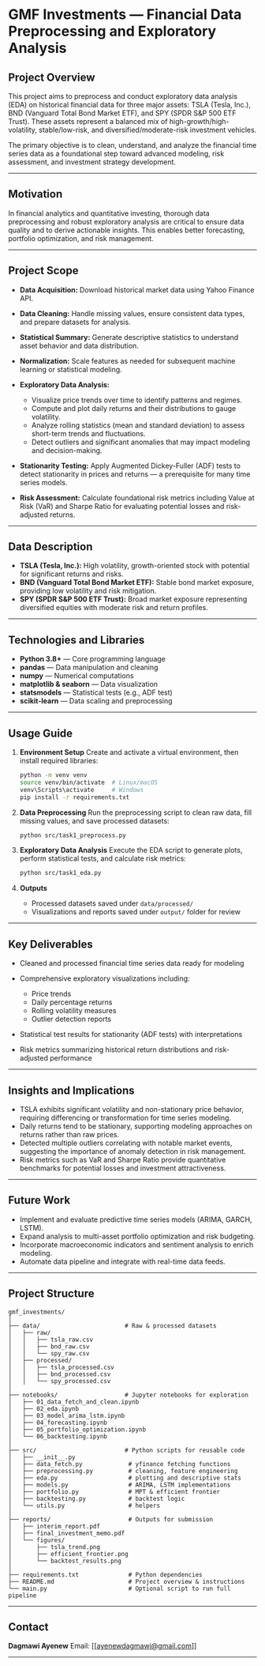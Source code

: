 

# GMF Investments — Financial Data Preprocessing and Exploratory Analysis

## Project Overview

This project aims to preprocess and conduct exploratory data analysis (EDA) on historical financial data for three major assets: TSLA (Tesla, Inc.), BND (Vanguard Total Bond Market ETF), and SPY (SPDR S\&P 500 ETF Trust). These assets represent a balanced mix of high-growth/high-volatility, stable/low-risk, and diversified/moderate-risk investment vehicles.

The primary objective is to clean, understand, and analyze the financial time series data as a foundational step toward advanced modeling, risk assessment, and investment strategy development.

---

## Motivation

In financial analytics and quantitative investing, thorough data preprocessing and robust exploratory analysis are critical to ensure data quality and to derive actionable insights. This enables better forecasting, portfolio optimization, and risk management.

---

## Project Scope

* **Data Acquisition:** Download historical market data using Yahoo Finance API.
* **Data Cleaning:** Handle missing values, ensure consistent data types, and prepare datasets for analysis.
* **Statistical Summary:** Generate descriptive statistics to understand asset behavior and data distribution.
* **Normalization:** Scale features as needed for subsequent machine learning or statistical modeling.
* **Exploratory Data Analysis:**

  * Visualize price trends over time to identify patterns and regimes.
  * Compute and plot daily returns and their distributions to gauge volatility.
  * Analyze rolling statistics (mean and standard deviation) to assess short-term trends and fluctuations.
  * Detect outliers and significant anomalies that may impact modeling and decision-making.
* **Stationarity Testing:** Apply Augmented Dickey-Fuller (ADF) tests to detect stationarity in prices and returns — a prerequisite for many time series models.
* **Risk Assessment:** Calculate foundational risk metrics including Value at Risk (VaR) and Sharpe Ratio for evaluating potential losses and risk-adjusted returns.

---

## Data Description

* **TSLA (Tesla, Inc.):** High volatility, growth-oriented stock with potential for significant returns and risks.
* **BND (Vanguard Total Bond Market ETF):** Stable bond market exposure, providing low volatility and risk mitigation.
* **SPY (SPDR S\&P 500 ETF Trust):** Broad market exposure representing diversified equities with moderate risk and return profiles.

---

## Technologies and Libraries

* **Python 3.8+** — Core programming language
* **pandas** — Data manipulation and cleaning
* **numpy** — Numerical computations
* **matplotlib & seaborn** — Data visualization
* **statsmodels** — Statistical tests (e.g., ADF test)
* **scikit-learn** — Data scaling and preprocessing

---

## Usage Guide

1. **Environment Setup**
   Create and activate a virtual environment, then install required libraries:

   ```bash
   python -m venv venv
   source venv/bin/activate  # Linux/macOS
   venv\Scripts\activate     # Windows
   pip install -r requirements.txt
   ```

2. **Data Preprocessing**
   Run the preprocessing script to clean raw data, fill missing values, and save processed datasets:

   ```bash
   python src/task1_preprocess.py
   ```

3. **Exploratory Data Analysis**
   Execute the EDA script to generate plots, perform statistical tests, and calculate risk metrics:

   ```bash
   python src/task1_eda.py
   ```

4. **Outputs**

   * Processed datasets saved under `data/processed/`
   * Visualizations and reports saved under `output/` folder for review

---

## Key Deliverables

* Cleaned and processed financial time series data ready for modeling
* Comprehensive exploratory visualizations including:

  * Price trends
  * Daily percentage returns
  * Rolling volatility measures
  * Outlier detection reports
* Statistical test results for stationarity (ADF tests) with interpretations
* Risk metrics summarizing historical return distributions and risk-adjusted performance

---

## Insights and Implications

* TSLA exhibits significant volatility and non-stationary price behavior, requiring differencing or transformation for time series modeling.
* Daily returns tend to be stationary, supporting modeling approaches on returns rather than raw prices.
* Detected multiple outliers correlating with notable market events, suggesting the importance of anomaly detection in risk management.
* Risk metrics such as VaR and Sharpe Ratio provide quantitative benchmarks for potential losses and investment attractiveness.

---

## Future Work

* Implement and evaluate predictive time series models (ARIMA, GARCH, LSTM).
* Expand analysis to multi-asset portfolio optimization and risk budgeting.
* Incorporate macroeconomic indicators and sentiment analysis to enrich modeling.
* Automate data pipeline and integrate with real-time data feeds.

---

## Project Structure

```
gmf_investments/
│
├── data/                        # Raw & processed datasets
│   ├── raw/
│   │   ├── tsla_raw.csv
│   │   ├── bnd_raw.csv
│   │   └── spy_raw.csv
│   ├── processed/
│   │   ├── tsla_processed.csv
│   │   ├── bnd_processed.csv
│   │   └── spy_processed.csv
│
├── notebooks/                   # Jupyter notebooks for exploration
│   ├── 01_data_fetch_and_clean.ipynb
│   ├── 02_eda.ipynb
│   ├── 03_model_arima_lstm.ipynb
│   ├── 04_forecasting.ipynb
│   ├── 05_portfolio_optimization.ipynb
│   └── 06_backtesting.ipynb
│
├── src/                         # Python scripts for reusable code
│   ├── __init__.py
│   ├── data_fetch.py             # yfinance fetching functions
│   ├── preprocessing.py          # cleaning, feature engineering
│   ├── eda.py                    # plotting and descriptive stats
│   ├── models.py                 # ARIMA, LSTM implementations
│   ├── portfolio.py              # MPT & efficient frontier
│   ├── backtesting.py            # backtest logic
│   └── utils.py                  # helpers
│
├── reports/                      # Outputs for submission
│   ├── interim_report.pdf
│   ├── final_investment_memo.pdf
│   └── figures/
│       ├── tsla_trend.png
│       ├── efficient_frontier.png
│       └── backtest_results.png
│
├── requirements.txt              # Python dependencies
├── README.md                     # Project overview & instructions
└── main.py                       # Optional script to run full pipeline

```

---

## Contact

**Dagmawi Ayenew**
Email: \[[ayenewdagmawi@gmail.com]]


---
